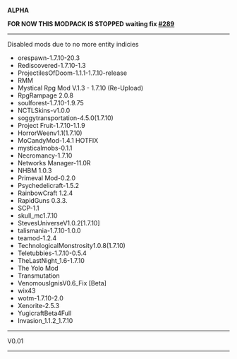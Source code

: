 **ALPHA**

**FOR NOW THIS MODPACK IS STOPPED**
**waiting fix [#289](https://github.com/quentin452/privates-minecraft-modpack/issues/289)**

---------------------------------------------------------------------------------

Disabled mods due to no more entity indicies

* orespawn-1.7.10-20.3
* Rediscovered-1.7.10-1.3
* ProjectilesOfDoom-1.1.1-1.7.10-release
* RMM
* Mystical Rpg Mod V.1.3 - 1.7.10 (Re-Upload)
* RpgRampage 2.0.8
* soulforest-1.7.10-1.9.75
* NCTLSkins-v1.0.0
* soggytransportation-4.5.0(1.7.10)
* Project Fruit-1.7.10-1.1.9
* HorrorWeenv1.1(1.7.10)
* MoCandyMod-1.4.1 HOTFIX
* mysticalmobs-0.1.1
* Necromancy-1.7.10
* Networks Manager-11.0R
* NHBM 1.0.3
* Primeval Mod-0.2.0
* Psychedelicraft-1.5.2
* RainbowCraft 1.2.4
* RapidGuns 0.3.3.
* SCP-1.1
* skull_mc1.7.10
* StevesUniverseV1.0.2[1.7.10]
* talismania-1.7.10-1.0.0
* teamod-1.2.4
* TechnologicalMonstrosity1.0.8(1.7.10)
* Teletubbies-1.7.10-0.5.4
* TheLastNight_1.6-1.7.10
* The Yolo Mod
* Transmutation
* VenomousIgnisV0.6_Fix [Beta]
* wix43
* wotm-1.7.10-2.0
* Xenorite-2.5.3
* YugicraftBeta4Full
* Invasion_1.1.2_1.7.10

---------------------------------------------------------------------------------

V0.01 

---------------------------------------------------------------------------------
